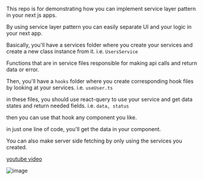 This repo is for demonstrating how you can implement service layer pattern in your next js apps.

By using service layer pattern you can easily separate UI and your logic in your next app.

Basically, you'll have a services folder where you create your services and create a new class instance from it. i.e. `UsersService`

Functions that are in service files responsible for making api calls and return data or error.

Then, you'll have a `hooks` folder where you create corresponding hook files by looking at your services. i.e. `useUser.ts`

in these files, you should use react-query to use your service and get data states and return needed fields. i.e. `data, status`

then you can use that hook any component you like. 

in just one line of code, you'll get the data in your component.

You can also make server side fetching by only using the services you created.

[youtube video](https://www.youtube.com/watch?v=rwTRD-p-rog)


![image](https://github.com/user-attachments/assets/a9b18300-99b9-4a95-bfe5-919d4fdf1d58)


